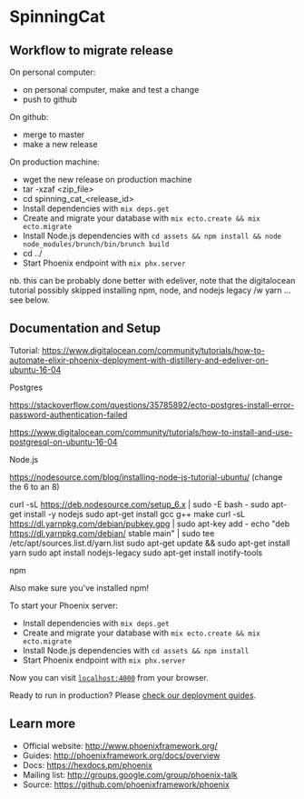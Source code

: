 # SpinningCat

## Workflow to migrate release

On personal computer:
* on personal computer, make and test a change
* push to github

On github:
* merge to master
* make a new release

On production machine:
* wget the new release on production machine
* tar -xzaf <zip_file>
* cd spinning_cat_<release_id>
* Install dependencies with `mix deps.get`
* Create and migrate your database with `mix ecto.create && mix ecto.migrate`
* Install Node.js dependencies with `cd assets && npm install && node node_modules/brunch/bin/brunch build`
* cd ../
* Start Phoenix endpoint with `mix phx.server`

nb. this can be probably done better with edeliver, note that the digitalocean tutorial possibly skipped installing npm, node, and nodejs legacy /w yarn ... see below.

## Documentation and Setup

Tutorial:
https://www.digitalocean.com/community/tutorials/how-to-automate-elixir-phoenix-deployment-with-distillery-and-edeliver-on-ubuntu-16-04

Postgres

https://stackoverflow.com/questions/35785892/ecto-postgres-install-error-password-authentication-failed

https://www.digitalocean.com/community/tutorials/how-to-install-and-use-postgresql-on-ubuntu-16-04

Node.js

https://nodesource.com/blog/installing-node-js-tutorial-ubuntu/  (change the 6 to an 8)

curl -sL https://deb.nodesource.com/setup_6.x | sudo -E bash -
sudo apt-get install -y nodejs
sudo apt-get install gcc g++ make
curl -sL https://dl.yarnpkg.com/debian/pubkey.gpg | sudo apt-key add -
echo "deb https://dl.yarnpkg.com/debian/ stable main" | sudo tee /etc/apt/sources.list.d/yarn.list
sudo apt-get update && sudo apt-get install yarn
sudo apt install nodejs-legacy
sudo apt-get install inotify-tools

npm

Also make sure you've installed npm!

To start your Phoenix server:

  * Install dependencies with `mix deps.get`
  * Create and migrate your database with `mix ecto.create && mix ecto.migrate`
  * Install Node.js dependencies with `cd assets && npm install`
  * Start Phoenix endpoint with `mix phx.server`

Now you can visit [`localhost:4000`](http://localhost:4000) from your browser.

Ready to run in production? Please [check our deployment guides](http://www.phoenixframework.org/docs/deployment).

## Learn more

  * Official website: http://www.phoenixframework.org/
  * Guides: http://phoenixframework.org/docs/overview
  * Docs: https://hexdocs.pm/phoenix
  * Mailing list: http://groups.google.com/group/phoenix-talk
  * Source: https://github.com/phoenixframework/phoenix
